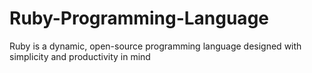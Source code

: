 # Ruby-Programming-Language
Ruby is a dynamic, open-source programming language designed with simplicity and productivity in mind
